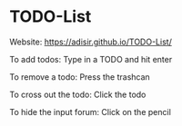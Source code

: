 # TODO-List
Website: https://adisir.github.io/TODO-List/

To add todos: 
Type in a TODO and hit enter

To remove a todo: 
Press the trashcan

To cross out the todo:
Click the todo

To hide the input forum:
Click on the pencil

